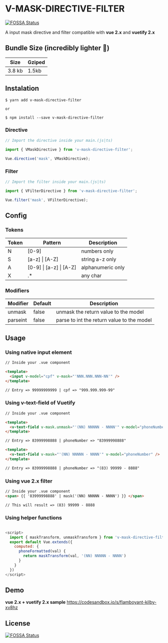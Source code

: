 # V-MASK-DIRECTIVE-FILTER
[![FOSSA Status](https://app.fossa.com/api/projects/git%2Bgithub.com%2Fclaudivanfilho%2Fv-mask-directive-filter.svg?type=shield)](https://app.fossa.com/projects/git%2Bgithub.com%2Fclaudivanfilho%2Fv-mask-directive-filter?ref=badge_shield)


A input mask directive and filter compatible with **vue 2.x** and **vuetify 2.x**

## Bundle Size (incredibly lighter :star2:)

| Size   | Gziped |
| ------ | ------ |
| 3.8 kb | 1.5kb  |

## Instalation

```shell
$ yarn add v-mask-directive-filter

or

$ npm install --save v-mask-directive-filter
```

### Directive

```javascript
// Import the directive inside your main.(js|ts)

import { VMaskDirective } from 'v-mask-directive-filter';

Vue.directive('mask', VMaskDirective);
```

### Filter

```javascript
// Import the filter inside your main.(js|ts)

import { VFilterDirective } from 'v-mask-directive-filter';

Vue.filter('mask', VFilterDirective);
```

## Config

### Tokens

| Token | Pattern                 | Description       |
| ----- | ----------------------- | ----------------- |
| N     | [0-9]                   | numbers only      |
| S     | [a-z] \| [A-Z]          | string a-z only   |
| A     | [0-9] \| [a-z] \| [A-Z] | alphanumeric only |
| X     | .\*                     | any char          |

### Modifiers

| Modifier | Default | Description                                |
| -------- | ------- | ------------------------------------------ |
| unmask   | false   | unmask the return value to the model       |
| parseint | false   | parse to int the return value to the model |

## Usage

### Using native input element

```html
// Inside your .vue component

<template>
  <input v-model="cpf" v-mask="'NNN.NNN.NNN-NN'" />
</template>

// Entry => 99999999999 | cpf => "999.999.999-99"
```

### Using v-text-field of Vuetify

```html
// Inside your .vue component

<template>
  <v-text-field v-mask.unmask="'(NN) NNNNN - NNNN'" v-model="phoneNumber" />
</template>

// Entry => 83999998888 | phoneNumber => "83999998888"

<template>
  <v-text-field v-mask="'(NN) NNNNN - NNNN'" v-model="phoneNumber" />
</template>

// Entry => 83999998888 | phoneNumber => "(83) 99999 - 8888"
```

### Using vue 2.x filter

```html
// Inside your .vue component
<span> {{ '83999998888' | mask('(NN) NNNNN - NNNN') }} </span>

// This will result => (83) 99999 - 8888
```

### Using helper functions

```javascript

<script>
  import { maskTransform, unmaskTransform } from 'v-mask-directive-filter'
  export default Vue.extends({
    computed: {
      phoneFormatted(val) {
        return maskTransform(val, '(NN) NNNNN - NNNN')
      }
    }
  })
</script>

```

## Demo

**vue 2.x + vuetify 2.x sample**
https://codesandbox.io/s/flamboyant-kilby-xv8hz


## License
[![FOSSA Status](https://app.fossa.com/api/projects/git%2Bgithub.com%2Fclaudivanfilho%2Fv-mask-directive-filter.svg?type=large)](https://app.fossa.com/projects/git%2Bgithub.com%2Fclaudivanfilho%2Fv-mask-directive-filter?ref=badge_large)